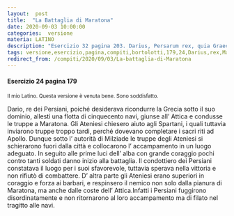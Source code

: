 ```yaml
---
layout:  post
title:  "La Battaglia di Maratona"
date: 2020-09-03 10:00:00
categories:  versione
materia: LATINO
description: "Esercizio 32 pagina 203. Darius, Persarum rex, quia Graeciam in suam potestatem redigere cupiebat, classem quingentarum navium comparavit, ad Atticam accessit et copias Marathonam duduxit, Athenienses auxilium a Lacedaemoniis petiverunt, qui tamen copias sero miserunt, quod Apollonis sacra perficere debebant. "
tags: versione,esercizio,pagina,compiti,bortolotti,179,24,Darius,rex,Marathona.
redirect_from: /compiti/2020/09/03/La-battaglia-di-Maratona
---
```

#### Esercizio 24 pagina 179
<sub> Il mio Latino. Questa versione è venuta bene. Sono soddisfatto. </sub>

Dario, re dei Persiani, poiché desiderava ricondurre la Grecia sotto il suo dominio, allestì una flotta di cinquecento navi, giunse all’ Attica e condusse le truppe a Maratona. Gli Ateniesi chiesero aiuto agli Spartani, i quali tuttavia inviarono truppe troppo tardi, perché dovevano completare i sacri riti ad Apollo. Dunque sotto l’ autorità di Milziade le truppe degli Ateniesi si schierarono fuori dalla città e collocarono l’ accampamento in un luogo adeguato. In seguito alle prime luci dell’ alba con grande coraggio pochi contro tanti soldati danno inizio alla battaglia. Il condottiero dei Persiani constatava il luogo per i suoi sfavorevole, tuttavia sperava nella vittoria e non rifiutò di combattere. D’ altra parte gli Ateniesi  erano superiori in coraggio e forza ai barbari, e respinsero il nemico non solo dalla pianura di Maratona, ma anche dalle coste dell’ Attica.Infatti i Persiani fuggirono disordinatamente e non ritornarono al loro accampamento ma di filato nel tragitto alle navi.
